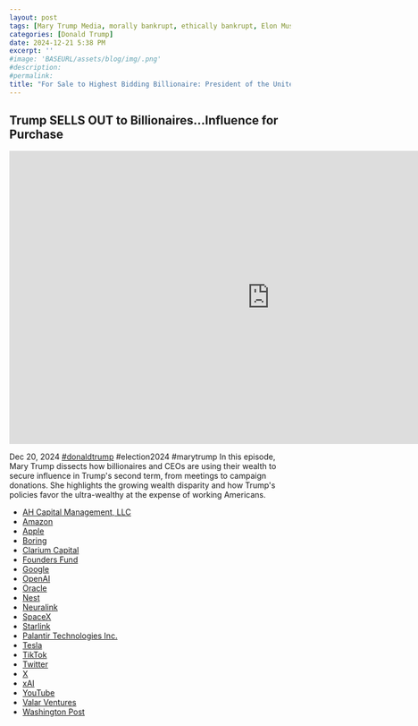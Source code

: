 ```yaml
---
layout: post
tags: [Mary Trump Media, morally bankrupt, ethically bankrupt, Elon Musk, AH Capital Management, LLC, Amazon, Jeff Bezos, Apple, Tim Cook, Boring, Clarium Capital, Founders Fund, Google, OpenAI, Sam Altman, Oracle, Larry Ellison, Nest, Neuralink, SpaceX, Starlink, Palantir Technologies Inc., Tesla, TikTok, Twitter, X, xAI, YouTube, Valar Ventures, Washington Post, politics]
categories: [Donald Trump]
date: 2024-12-21 5:38 PM
excerpt: ''
#image: 'BASEURL/assets/blog/img/.png'
#description:
#permalink:
title: "For Sale to Highest Bidding Billionaire: President of the United States (No Morals. No Ethics)"
---
```



## Trump SELLS OUT to Billionaires...Influence for Purchase

<iframe width="932" height="524" src="https://www.youtube.com/embed/Z4OU94dIr5I" title="Trump SELLS OUT to Billionaires...Influence for Purchase" frameborder="0" allow="accelerometer; autoplay; clipboard-write; encrypted-media; gyroscope; picture-in-picture; web-share" referrerpolicy="strict-origin-when-cross-origin" allowfullscreen></iframe>

Dec 20, 2024  [#donaldtrump](https://www.whitehouse.gov/) #election2024 #marytrump
In this episode, Mary Trump dissects how billionaires and CEOs are using their wealth to secure influence in Trump's second term, from meetings to campaign donations. She highlights the growing wealth disparity and how Trump's policies favor the ultra-wealthy at the expense of working Americans.

- [AH Capital Management, LLC](https://www.a16z.com/)
- [Amazon](https://www.amazon.com/)
- [Apple](https://www.apple.com/)
- [Boring](https://www.boringcompany.com/)
- [Clarium Capital](https://www.clarium.com/)
- [Founders Fund](https://www.foundersfund.con/)
- [Google](https://www.google.com/)
- [OpenAI](https://openai.com/)
- [Oracle](https://www.oracle.com/)
- [Nest](https://nest.com/)
- [Neuralink](https://neuralink.com/)
- [SpaceX](https://www.spacex.com/)
- [Starlink](https://www.starlink.com/)
- [Palantir Technologies Inc.](https://www.palantir.com/)
- [Tesla](https://www.tesla.com/)
- [TikTok](https://www.tiktok.com/)
- [Twitter](https://twitter.com/)
- [ X ](https://x.com/)
- [xAI](https://x.ai/)
- [YouTube](https://www.youtube.com/)
- [Valar Ventures](https://www.valar.com/)
- [Washington Post](https://www.washingtonpost.com/)

